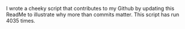 I wrote a cheeky script that contributes to my Github by updating this ReadMe to illustrate why more than commits matter. This script has run 4035 times.